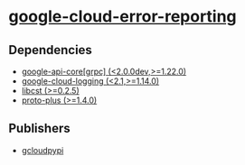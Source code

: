 # [google-cloud-error-reporting](https://pypi.org/project/google-cloud-error-reporting)

## Dependencies
- [google-api-core[grpc] (<2.0.0dev,>=1.22.0)](packages/g/google-api-core.md)
- [google-cloud-logging (<2.1,>=1.14.0)](packages/g/google-cloud-logging.md)
- [libcst (>=0.2.5)](packages/l/libcst.md)
- [proto-plus (>=1.4.0)](packages/p/proto-plus.md)



## Publishers
- [gcloudpypi](https://pypi.org/user/gcloudpypi)

